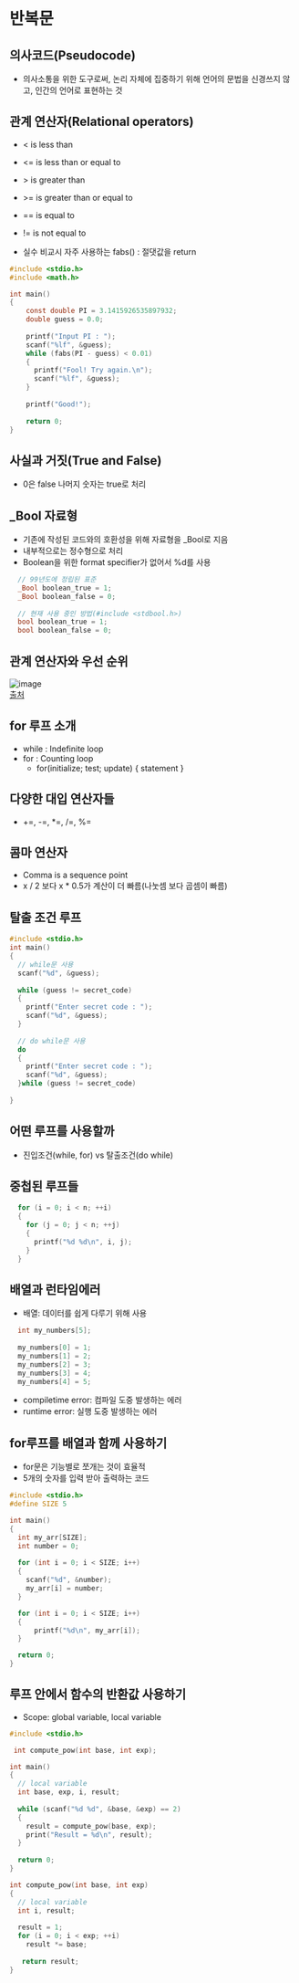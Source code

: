 # 반복문

## 의사코드(Pseudocode)
* 의사소통을 위한 도구로써, 논리 자체에 집중하기 위해 언어의 문법을 신경쓰지 않고, 인간의 언어로 표현하는 것

## 관계 연산자(Relational operators)
* <  is less than
* <= is less than or equal to
* \>  is greater than
* \>= is greater than or equal to
* == is equal to
* != is not equal to   
   
* 실수 비교시 자주 사용하는 fabs() : 절댓값을 return
```C
#include <stdio.h>
#include <math.h>

int main()
{
    const double PI = 3.1415926535897932;
    double guess = 0.0;
    
    printf("Input PI : ");
    scanf("%lf", &guess);
    while (fabs(PI - guess) < 0.01)
    {
      printf("Fool! Try again.\n");
      scanf("%lf", &guess);
    }
    
    printf("Good!");
    
    return 0;
}
```

## 사실과 거짓(True and False)
* 0은 false 나머지 숫자는 true로 처리

## _Bool 자료형
* 기존에 작성된 코드와의 호환성을 위해 자료형을 _Bool로 지음
* 내부적으로는 정수형으로 처리
* Boolean을 위한 format specifier가 없어서 %d를 사용
```C
  // 99년도에 정립된 표준
  _Bool boolean_true = 1;
  _Bool boolean_false = 0;
  
  // 현재 사용 중인 방법(#include <stdbool.h>)
  bool boolean_true = 1;
  bool boolean_false = 0;
```

## 관계 연산자와 우선 순위
![image](https://user-images.githubusercontent.com/74703501/129381618-c42f3df1-6582-403a-85e4-ece698031740.png)   
[출처](https://marinelifeirony.tistory.com/12)

## for 루프 소개
* while : Indefinite loop
* for : Counting loop
  * for(initialize; test; update)
  {
    statement
  }

## 다양한 대입 연산자들
* +=, -=, *=, /=, %=

## 콤마 연산자
* Comma is a sequence point
* x / 2 보다 x * 0.5가 계산이 더 빠름(나눗셈 보다 곱셈이 빠름)

## 탈출 조건 루프
```C
#include <stdio.h>
int main()
{
  // while문 사용
  scanf("%d", &guess);
  
  while (guess != secret_code)
  {
    printf("Enter secret code : ");
    scanf("%d", &guess);
  }
  
  // do while문 사용
  do
  {
    printf("Enter secret code : ");
    scanf("%d", &guess);
  }while (guess != secret_code)
  
}
```

## 어떤 루프를 사용할까
* 진입조건(while, for) vs 탈출조건(do while)

## 중첩된 루프들
```C
  for (i = 0; i < n; ++i)
  {
    for (j = 0; j < n; ++j)
    {
      printf("%d %d\n", i, j);
    }
  }
```

## 배열과 런타임에러
* 배열: 데이터를 쉽게 다루기 위해 사용
```C
  int my_numbers[5];
  
  my_numbers[0] = 1;
  my_numbers[1] = 2;
  my_numbers[2] = 3;
  my_numbers[3] = 4;
  my_numbers[4] = 5;
```

* compiletime error: 컴파일 도중 발생하는 에러
* runtime error: 실행 도중 발생하는 에러

## for루프를 배열과 함께 사용하기
* for문은 기능별로 쪼개는 것이 효율적
* 5개의 숫자를 입력 받아 출력하는 코드
```C
#include <stdio.h>
#define SIZE 5

int main()
{
  int my_arr[SIZE];
  int number = 0;
  
  for (int i = 0; i < SIZE; i++)
  {
    scanf("%d", &number);
    my_arr[i] = number;
  }

  for (int i = 0; i < SIZE; i++)
  {
      printf("%d\n", my_arr[i]);
  }

  return 0;
}
```

## 루프 안에서 함수의 반환값 사용하기
* Scope: global variable, local variable
```C
#include <stdio.h>

 int compute_pow(int base, int exp);

int main()
{
  // local variable
  int base, exp, i, result;
  
  while (scanf("%d %d", &base, &exp) == 2)
  {
    result = compute_pow(base, exp);
    print("Result = %d\n", result);
  }
  
  return 0;
}

int compute_pow(int base, int exp)
{
  // local variable
  int i, result;
  
  result = 1;
  for (i = 0; i < exp; ++i)
    result *= base;
    
   return result;
}
```
